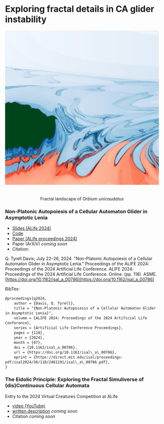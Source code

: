 # Exploring fractal details in CA glider instability

<p align="center">
<img src="https://raw.githubusercontent.com/riveSunder/fractal_persistence/master/assets/banner_figure_orbium_unicaudatus_dt_sigma.png">
  <img src="">
  <br><br> Fractal landscape of <em>Orbium unicaudatus</em>
</p>

### Non-Platonic Autopoiesis of a Cellular Automaton Glider in Asymptotic Lenia
* [Slides (ALife 2024)](https://rivesunder.github.io/fractal_persistence/al24_slide_000)
* [Code](https://github.com/rivesunder/fractal_persistence)
* [Paper (ALife proceedings 2024)](https://direct.mit.edu/isal/proceedings/isal2024/36/118/123472?searchresult=1)
* Paper (ArXiV) _coming soon_
* Citation:

Q. Tyrell Davis; July 22–26, 2024. "Non-Platonic Autopoiesis of a Cellular Automaton Glider in Asymptotic Lenia." Proceedings of the ALIFE 2024: Proceedings of the 2024 Artificial Life Conference. ALIFE 2024: Proceedings of the 2024 Artificial Life Conference. Online. (pp. 118). ASME. [https://doi.org/10.1162/isal_a_00786](https://doi.org/10.1162/isal_a_00786)

BibTex:
```
@proceedings{q2024,
    author = {Davis, Q. Tyrell},
    title = "{Non-Platonic Autopoiesis of a Cellular Automaton Glider in Asymptotic Lenia}",
    volume = {ALIFE 2024: Proceedings of the 2024 Artificial Life Conference},
    series = {Artificial Life Conference Proceedings},
    pages = {118},
    year = {2024},
    month = {07},
    doi = {10.1162/isal_a_00786},
    url = {https://doi.org/10.1162/isal\_a\_00786},
    eprint = {https://direct.mit.edu/isal/proceedings-pdf/isal2024/36/118/2461191/isal\_a\_00786.pdf},
}
```

### The Eidolic Principle: Exploring the Fractal Simuliverse of (dis)Continuous Cellular Automata
Entry to the 2024 Virtual Creatures Competition at ALife
* [video (YouTube)](https://www.youtube.com/watch?v=pH1x-6FzmTo)
* [written description]() _coming soon_
* Citation _coming soon_
